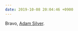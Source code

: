 ```yaml
---
date: 2019-10-08 20:04:46 +0900
---
```

Bravo, [Adam Silver](https://twitter.com/NBA/status/1181499239626661888).
